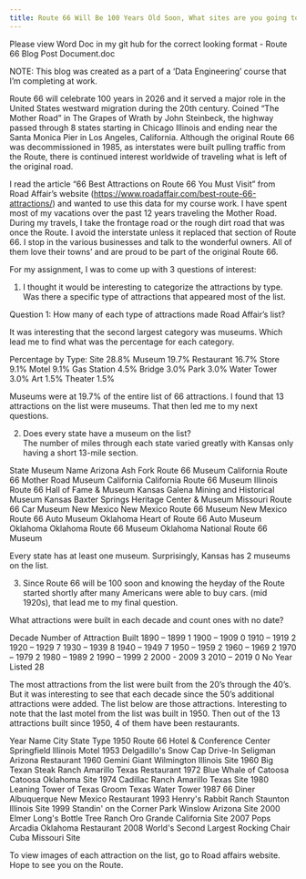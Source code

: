 ```yaml
---
title: Route 66 Will Be 100 Years Old Soon, What sites are you going to see?
---
```

Please view Word Doc in my git hub for the correct looking format - Route 66 Blog Post Document.doc

NOTE: This blog was created as a part of a ‘Data Engineering’ course that I’m completing at work.

Route 66 will celebrate 100 years in 2026 and it served a major role in the United States westward migration during the 20th century.  Coined “The Mother Road” in The Grapes of Wrath by John Steinbeck, the highway passed through 8 states starting in Chicago Illinois and ending near the Santa Monica Pier in Los Angeles, California.  Although the original Route 66 was decommissioned in 1985, as interstates were built pulling traffic from the Route, there is continued interest worldwide of traveling what is left of the original road. 

I read the article “66 Best Attractions on Route 66 You Must Visit” from Road Affair’s website (https://www.roadaffair.com/best-route-66-attractions/) and wanted to use this data for my course work.  I have spent most of my vacations over the past 12 years traveling the Mother Road.  During my travels, I take the frontage road or the rough dirt road that was once the Route.  I avoid the interstate unless it replaced that section of Route 66.  I stop in the various businesses and talk to the wonderful owners.  All of them love their towns’ and are proud to be part of the original Route 66. 

For my assignment, I was to come up with 3 questions of interest: 

1.	I thought it would be interesting to categorize the attractions by type.  Was there a specific type of attractions that appeared most of the list.

Question 1:  How many of each type of attractions made Road Affair’s list?

 

It was interesting that the second largest category was museums.  Which lead me to find what was the percentage for each category. 

Percentage by Type:
Site 	28.8%
Museum	19.7%
Restaurant  	16.7%
Store   	9.1%
Motel      	9.1%
Gas Station  	4.5%
Bridge    	3.0%
Park  	3.0%
Water Tower   	3.0%
Art         	1.5%
Theater      	1.5%

Museums were at 19.7% of the entire list of 66 attractions.  I found that 13 attractions on the list were museums.  That then led me to my next questions.


2.	Does every state have a museum on the list?  
The number of miles through each state varied greatly with Kansas only having a short 13-mile section.  

State	Museum Name
Arizona	Ash Fork Route 66 Museum
California	Route 66 Mother Road Museum
California   	California Route 66 Museum
Illinois         	Route 66 Hall of Fame & Museum
Kansas    	Galena Mining and Historical Museum
Kansas  	Baxter Springs Heritage Center & Museum
Missouri	Route 66 Car Museum
New Mexico	New Mexico Route 66 Museum
New Mexico	Route 66 Auto Museum
Oklahoma   	Heart of Route 66 Auto Museum
Oklahoma   	Oklahoma Route 66 Museum
Oklahoma   	National Route 66 Museum

Every state has at least one museum.  Surprisingly, Kansas has 2 museums on the list.


3.	Since Route 66 will be 100 soon and knowing the heyday of the Route started shortly after many Americans were able to buy cars. (mid 1920s), that lead me to my final question.

What attractions were built in each decade and count ones with no date? 

 

Decade	Number of Attraction Built
1890 – 1899	1
1900 – 1909	0
1910 – 1919	2
1920 – 1929	7
1930 – 1939	8
1940 – 1949	7
1950 – 1959	2
1960 – 1969	2
1970 – 1979	2
1980 – 1989	2
1990 – 1999	2
2000 - 2009	3
2010 – 2019	0
No Year Listed	28

The most attractions from the list were built from the 20’s through the 40’s.  But it was interesting to see that each decade since the 50’s additional attractions were added.  The list below are those attractions. Interesting to note that the last motel from the list was built in 1950.  Then out of the 13 attractions built since 1950, 4 of them have been restaurants.

Year	Name	City	State	Type
1950	Route 66 Hotel & Conference Center	Springfield	Illinois	Motel
1953	Delgadillo's Snow Cap Drive-In	Seligman	Arizona	Restaurant
1960	Gemini Giant	Wilmington	Illinois	Site
1960	Big Texan Steak Ranch	Amarillo	Texas	Restaurant
1972	Blue Whale of Catoosa	Catoosa	Oklahoma	Site
1974	Cadillac Ranch	Amarillo	Texas	Site
1980	Leaning Tower of Texas	Groom	Texas	Water Tower
1987	66 Diner	Albuquerque	New Mexico	Restaurant
1993	Henry's Rabbit Ranch	Staunton	Illinois	Site
1999	Standin' on the Corner Park	Winslow	Arizona	Site
2000	Elmer Long's Bottle Tree Ranch	Oro Grande	California	Site
2007	Pops	Arcadia	Oklahoma	Restaurant
2008	World's Second Largest Rocking Chair	Cuba	Missouri	Site

To view images of each attraction on the list, go to Road affairs website.  Hope to see you on the Route.

